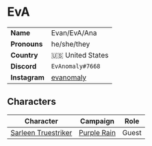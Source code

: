 # EvA

|||
| --- | --- |
| **Name** | Evan/EvA/Ana | player.2
| **Pronouns** | he/she/they |
| **Country** | 🇺🇸 United States |
| **Discord** | `EvAnomaly#7668` |
| **Instagram** | [evanomaly](https://www.instagram.com/evanomaly/) |

## Characters

| Character | Campaign | Role |
| --- | --- | --- |
| [Sarleen Truestriker](../astarus/people/sarleen-truestriker.md) | [Purple Rain](../campaigns/purple-rain/purple-rain.md) | Guest |
